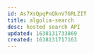 ```yaml
---
id: As7XsQpqPnQknV7GRLZIT
title: algolia-search
desc: hosted search API
updated: 1638131733869
created: 1638131717163
---
```





